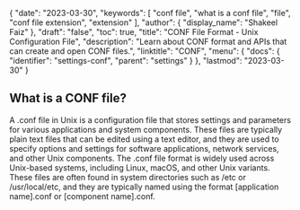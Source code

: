 {
  "date": "2023-03-30",
  "keywords": [
    "conf file",
    "what is a conf file",
    "file",
    "conf file extension",
    "extension"
  ],
  "author": {
    "display_name": "Shakeel Faiz"
  },
  "draft": "false",
  "toc": true,
  "title": "CONF File Format - Unix Configuration File",
  "description": "Learn about CONF format and APIs that can create and open CONF files.",
  "linktitle": "CONF",
  "menu": {
    "docs": {
      "identifier": "settings-conf",
      "parent": "settings"
    }
  },
  "lastmod": "2023-03-30"
}

## What is a CONF file?

A .conf file in Unix is a configuration file that stores settings and parameters for various applications and system components. These files are typically plain text files that can be edited using a text editor, and they are used to specify options and settings for software applications, network services, and other Unix components. The .conf file format is widely used across Unix-based systems, including Linux, macOS, and other Unix variants. These files are often found in system directories such as /etc or /usr/local/etc, and they are typically named using the format [application name].conf or [component name].conf.

